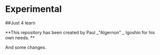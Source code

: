 # Experimental
##Just 4 learn

**This repository has been created by Paul _"Algernon" _ Igoshin for his own needs. **

And some changes.
